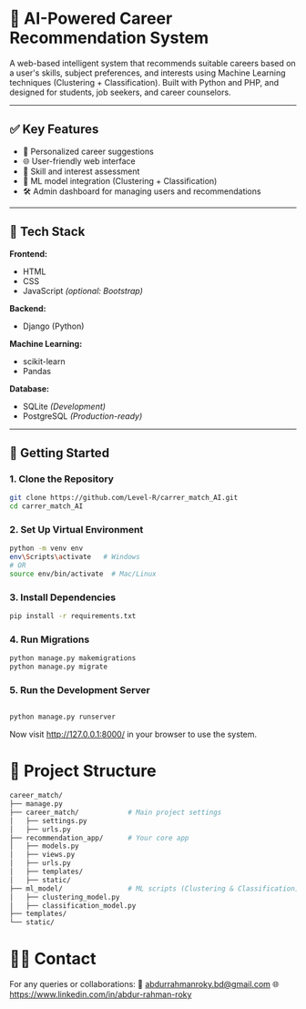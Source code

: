 # 🧠 AI-Powered Career Recommendation System

A web-based intelligent system that recommends suitable careers based on a user's skills, subject preferences, and interests using Machine Learning techniques (Clustering + Classification). Built with Python and PHP, and designed for students, job seekers, and career counselors.

---

## ✅ Key Features

- 🎯 Personalized career suggestions  
- 🌐 User-friendly web interface  
- 🧮 Skill and interest assessment  
- 🤖 ML model integration (Clustering + Classification)  
- 🛠️ Admin dashboard for managing users and recommendations  

---

## 🔧 Tech Stack

**Frontend:**  
- HTML  
- CSS  
- JavaScript *(optional: Bootstrap)*

**Backend:**  
- Django (Python)

**Machine Learning:**  
- scikit-learn  
- Pandas

**Database:**  
- SQLite *(Development)*  
- PostgreSQL *(Production-ready)*

---

## 🚀 Getting Started

### 1. Clone the Repository

```bash
git clone https://github.com/Level-R/carrer_match_AI.git
cd carrer_match_AI
```
### 2. Set Up Virtual Environment

```bash
python -m venv env
env\Scripts\activate   # Windows
# OR
source env/bin/activate  # Mac/Linux
```
### 3. Install Dependencies
```bash
pip install -r requirements.txt
```

### 4. Run Migrations

```bash
python manage.py makemigrations
python manage.py migrate
```

### 5. Run the Development Server

```bash

python manage.py runserver
```
Now visit http://127.0.0.1:8000/ in your browser to use the system.

# 📁 Project Structure

```bash
career_match/
├── manage.py
├── career_match/            # Main project settings
│   ├── settings.py
│   ├── urls.py
├── recommendation_app/      # Your core app
│   ├── models.py
│   ├── views.py
│   ├── urls.py
│   ├── templates/
│   ├── static/
├── ml_model/                # ML scripts (Clustering & Classification)
│   ├── clustering_model.py
│   ├── classification_model.py
├── templates/
└── static/
```

# 🙋‍♂️ Contact
For any queries or collaborations:
📧 abdurrahmanroky.bd@gmail.com
🌐 https://www.linkedin.com/in/abdur-rahman-roky

